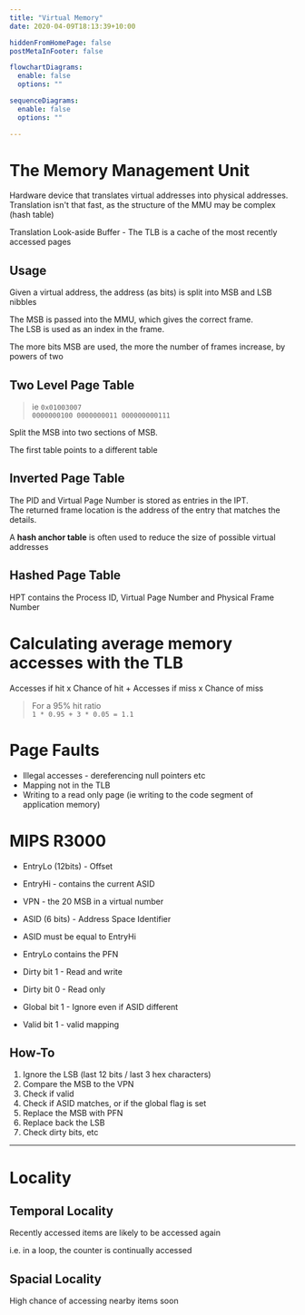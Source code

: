 ```yaml
---
title: "Virtual Memory"
date: 2020-04-09T18:13:39+10:00

hiddenFromHomePage: false
postMetaInFooter: false

flowchartDiagrams:
  enable: false
  options: ""

sequenceDiagrams: 
  enable: false
  options: ""

---
```


# The Memory Management Unit

Hardware device that translates virtual addresses into physical addresses.  
Translation isn't that fast, as the structure of the MMU may be complex (hash table)

Translation Look-aside Buffer - The TLB is a cache of the most recently accessed pages

## Usage

Given a virtual address, the address (as bits) is split into MSB and LSB nibbles

The MSB is passed into the MMU, which gives the correct frame.  
The LSB is used as an index in the frame.

The more bits MSB are used, the more the number of frames increase, by powers of two

## Two Level Page Table

> ie `0x01003007`  
`0000000100 0000000011 000000000111`

Split the MSB into two sections of MSB.

The first table points to a different table

## Inverted Page Table

The PID and Virtual Page Number is stored as entries in the IPT.  
The returned frame location is the address of the entry that matches the details.

A **hash anchor table** is often used to reduce the size of possible virtual addresses

## Hashed Page Table

HPT contains the Process ID, Virtual Page Number and Physical Frame Number


# Calculating average memory accesses with the TLB

Accesses if hit x Chance of hit + Accesses if miss x Chance of miss

> For a 95% hit ratio  
`1 * 0.95 + 3 * 0.05 = 1.1`

# Page Faults

* Illegal accesses - dereferencing null pointers etc
* Mapping not in the TLB
* Writing to a read only page (ie writing to the code segment of application memory)

# MIPS R3000

* EntryLo (12bits) - Offset
* EntryHi - contains the current ASID

* VPN - the 20 MSB in a virtual number
* ASID (6 bits) - Address Space Identifier

* ASID must be equal to EntryHi
* EntryLo contains the PFN

* Dirty bit 1 - Read and write
* Dirty bit 0 - Read only

* Global bit 1 - Ignore even if ASID different

* Valid bit 1 - valid mapping

## How-To

1) Ignore the LSB (last 12 bits / last 3 hex characters)
2) Compare the MSB to the VPN
3) Check if valid
4) Check if ASID matches, or if the global flag is set
5) Replace the MSB with PFN
6) Replace back the LSB
7) Check dirty bits, etc

---

# Locality

## Temporal Locality

Recently accessed items are likely to be accessed again

i.e. in a loop, the counter is continually accessed

## Spacial Locality

High chance of accessing nearby items soon

